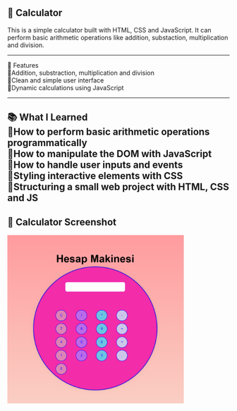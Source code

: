 ##  🧮 Calculator
This is a simple calculator built with HTML, CSS and JavaScript. It can perform basic arithmetic operations like addition, substaction, multiplication and division.

---
 🚀 Features<br>
💠Addition, substraction, multiplication and division<br>
💠Clean and simple user interface<br>
💠Dynamic calculations using JavaScript<br>

---
📚 What I Learned<br>
🔺How to perform basic arithmetic operations programmatically<br>
🔺How to manipulate the DOM with JavaScript<br>
🔺How to handle user inputs and events<br>
🔺Styling interactive elements with CSS<br>
🔺Structuring a small web project with HTML, CSS and JS<br>
---
## 📸 Calculator Screenshot
<img src="image/screenshot.png"
alt="Calculator Screenshot" width="400">
